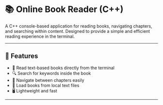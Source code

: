 # 📚 Online Book Reader (C++)

A C++ console-based application for reading books, navigating chapters, and searching within content. Designed to provide a simple and efficient reading experience in the terminal.

---

## 🚀 Features
- 📖 Read text-based books directly from the terminal  
- 🔍 Search for keywords inside the book  
- 📑 Navigate between chapters easily  
- 💾 Load books from local text files  
- 🖥 Lightweight and fast  

---
